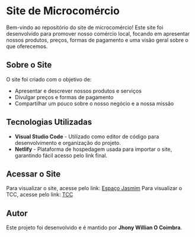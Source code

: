 # Site de Microcomércio

Bem-vindo ao repositório do site de microcomércio! Este site foi desenvolvido para promover nosso comércio local, focando em apresentar nossos produtos, preços, formas de pagamento e uma visão geral sobre o que oferecemos.

## Sobre o Site
O site foi criado com o objetivo de:
- Apresentar e descrever nossos produtos e serviços
- Divulgar preços e formas de pagamento
- Compartilhar um pouco sobre o nosso negócio e a nossa missão

## Tecnologias Utilizadas
- **Visual Studio Code** - Utilizado como editor de código para desenvolvimento e organização do projeto.
- **Netlify** - Plataforma de hospedagem usada para importar o site, garantindo fácil acesso pelo link final.

## Acessar o Site
Para visualizar o site, acesse pelo link:
[Espaço Jasmim](https://espacojasmim.netlify.app/)
Para visualizar o TCC, acesse pelo link:
[TCC](https://docs.google.com/document/d/1wc92uJcvhK9SJL6UIewNmHGT1tGIonjU/edit?usp=drive_link&ouid=103039358260410191770&rtpof=true&sd=true)

## Autor
Este projeto foi desenvolvido e é mantido por **Jhony Willian O Coimbra**.
